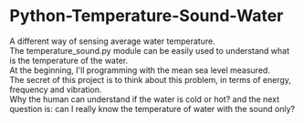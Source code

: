 # Python-Temperature-Sound-Water
A different way of sensing average water temperature. <br>
The temperature_sound.py module can be easily used to understand what is the temperature of the water. <br>
At the beginning, I'll programming with the mean sea level measured. <br>
The secret of this project is to think about this problem, in terms of energy, frequency and vibration. <br>
Why the human can understand if the water is cold or hot? and the next question is: can I really know the temperature of water with the sound only? <br>
